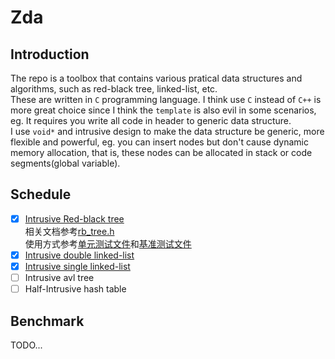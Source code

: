 # Zda
## Introduction
The repo is a toolbox that contains various pratical data structures and algorithms, such as red-black tree, linked-list, etc.  
These are written in `C` programming language. I think use `C` instead of `C++` is more great choice since I think the `template` is also evil in some scenarios, eg. It requires you write all code in header to generic data structure.  
I use `void*` and intrusive design to make the data structure be generic, more flexible and powerful, eg. you can insert nodes but don't cause dynamic memory allocation, that is, these nodes can be allocated in stack or code segments(global variable).

## Schedule
* [x] [Intrusive Red-black tree](zda/rb_tree.h)  
相关文档参考[rb_tree.h](zda/rb_tree.h)  
使用方式参考[单元测试文件](test/rb_tree_test.cc)和[基准测试文件](benchmark/rb_tree_bench.cc)
* [x] [Intrusive double linked-list](zda/list.h)
* [x] [Intrusive single linked-list](zda/slist.h)
* [ ] Intrusive avl tree
* [ ] Half-Intrusive hash table

## Benchmark
TODO...